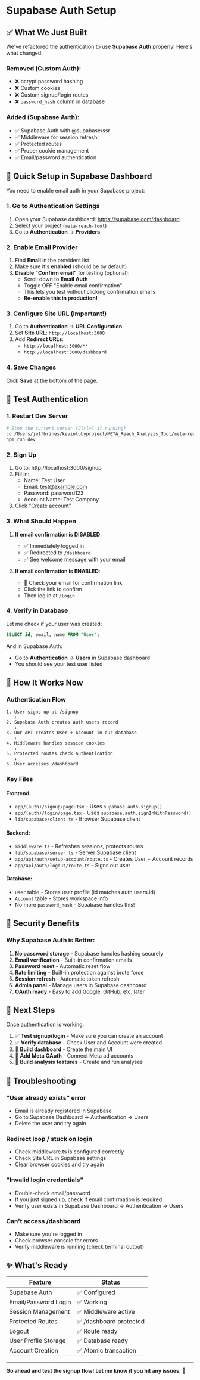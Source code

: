 # Supabase Auth Setup

## ✅ What We Just Built

We've refactored the authentication to use **Supabase Auth** properly! Here's what changed:

### Removed (Custom Auth):
- ❌ bcrypt password hashing
- ❌ Custom cookies
- ❌ Custom signup/login routes
- ❌ `password_hash` column in database

### Added (Supabase Auth):
- ✅ Supabase Auth with @supabase/ssr
- ✅ Middleware for session refresh
- ✅ Protected routes
- ✅ Proper cookie management
- ✅ Email/password authentication

## 🔧 Quick Setup in Supabase Dashboard

You need to enable email auth in your Supabase project:

### 1. Go to Authentication Settings
1. Open your Supabase dashboard: https://supabase.com/dashboard
2. Select your project (`meta-reach-tool`)
3. Go to **Authentication** → **Providers**

### 2. Enable Email Provider
1. Find **Email** in the providers list
2. Make sure it's **enabled** (should be by default)
3. **Disable "Confirm email"** for testing (optional):
   - Scroll down to **Email Auth**
   - Toggle OFF "Enable email confirmation"
   - This lets you test without clicking confirmation emails
   - **Re-enable this in production!**

### 3. Configure Site URL (Important!)
1. Go to **Authentication** → **URL Configuration**
2. Set **Site URL**: `http://localhost:3000`
3. Add **Redirect URLs**:
   - `http://localhost:3000/**`
   - `http://localhost:3000/dashboard`

### 4. Save Changes
Click **Save** at the bottom of the page.

## 🧪 Test Authentication

### 1. Restart Dev Server
```bash
# Stop the current server (Ctrl+C if running)
cd /Users/jeffbrines/kevinlubyproject/META_Reach_Analysis_Tool/meta-reach-app
npm run dev
```

### 2. Sign Up
1. Go to: http://localhost:3000/signup
2. Fill in:
   - Name: Test User
   - Email: test@example.com
   - Password: password123
   - Account Name: Test Company
3. Click "Create account"

### 3. What Should Happen
1. **If email confirmation is DISABLED**:
   - ✅ Immediately logged in
   - ✅ Redirected to `/dashboard`
   - ✅ See welcome message with your email

2. **If email confirmation is ENABLED**:
   - 📧 Check your email for confirmation link
   - Click the link to confirm
   - Then log in at `/login`

### 4. Verify in Database
Let me check if your user was created:

```sql
SELECT id, email, name FROM "User";
```

And in Supabase Auth:
- Go to **Authentication** → **Users** in Supabase dashboard
- You should see your test user listed

## 🎯 How It Works Now

### Authentication Flow

```
1. User signs up at /signup
   ↓
2. Supabase Auth creates auth.users record
   ↓  
3. Our API creates User + Account in our database
   ↓
4. Middleware handles session cookies
   ↓
5. Protected routes check authentication
   ↓
6. User accesses /dashboard
```

### Key Files

#### Frontend:
- `app/(auth)/signup/page.tsx` - Uses `supabase.auth.signUp()`
- `app/(auth)/login/page.tsx` - Uses `supabase.auth.signInWithPassword()`
- `lib/supabase/client.ts` - Browser Supabase client

#### Backend:
- `middleware.ts` - Refreshes sessions, protects routes
- `lib/supabase/server.ts` - Server Supabase client
- `app/api/auth/setup-account/route.ts` - Creates User + Account records
- `app/api/auth/logout/route.ts` - Signs out user

#### Database:
- `User` table - Stores user profile (id matches auth.users.id)
- `Account` table - Stores workspace info
- No more `password_hash` - Supabase handles this!

## 🔐 Security Benefits

### Why Supabase Auth is Better:

1. **No password storage** - Supabase handles hashing securely
2. **Email verification** - Built-in confirmation emails
3. **Password reset** - Automatic reset flow
4. **Rate limiting** - Built-in protection against brute force
5. **Session refresh** - Automatic token refresh
6. **Admin panel** - Manage users in Supabase dashboard
7. **OAuth ready** - Easy to add Google, GitHub, etc. later

## 🚀 Next Steps

Once authentication is working:

1. ✅ **Test signup/login** - Make sure you can create an account
2. ✅ **Verify database** - Check User and Account were created
3. 🔨 **Build dashboard** - Create the main UI
4. 🔨 **Add Meta OAuth** - Connect Meta ad accounts
5. 🔨 **Build analysis features** - Create and run analyses

## 🐛 Troubleshooting

### "User already exists" error
- Email is already registered in Supabase
- Go to Supabase Dashboard → Authentication → Users
- Delete the user and try again

### Redirect loop / stuck on login
- Check middleware.ts is configured correctly
- Check Site URL in Supabase settings
- Clear browser cookies and try again

### "Invalid login credentials"
- Double-check email/password
- If you just signed up, check if email confirmation is required
- Verify user exists in Supabase Dashboard → Authentication → Users

### Can't access /dashboard
- Make sure you're logged in
- Check browser console for errors
- Verify middleware is running (check terminal output)

## ✨ What's Ready

| Feature | Status |
|---------|--------|
| Supabase Auth | ✅ Configured |
| Email/Password Login | ✅ Working |
| Session Management | ✅ Middleware active |
| Protected Routes | ✅ /dashboard protected |
| Logout | ✅ Route ready |
| User Profile Storage | ✅ Database ready |
| Account Creation | ✅ Atomic transaction |

---

**Go ahead and test the signup flow! Let me know if you hit any issues.** 🎉

